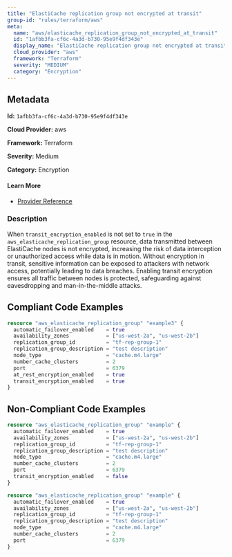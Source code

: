 ```yaml
---
title: "ElastiCache replication group not encrypted at transit"
group-id: "rules/terraform/aws"
meta:
  name: "aws/elasticache_replication_group_not_encrypted_at_transit"
  id: "1afbb3fa-cf6c-4a3d-b730-95e9f4df343e"
  display_name: "ElastiCache replication group not encrypted at transit"
  cloud_provider: "aws"
  framework: "Terraform"
  severity: "MEDIUM"
  category: "Encryption"
---
```

## Metadata

**Id:** `1afbb3fa-cf6c-4a3d-b730-95e9f4df343e`

**Cloud Provider:** aws

**Framework:** Terraform

**Severity:** Medium

**Category:** Encryption

#### Learn More

 - [Provider Reference](https://registry.terraform.io/providers/hashicorp/aws/latest/docs/resources/elasticache_replication_group#transit_encryption_enabled)

### Description

 When `transit_encryption_enabled` is not set to `true` in the `aws_elasticache_replication_group` resource, data transmitted between ElastiCache nodes is not encrypted, increasing the risk of data interception or unauthorized access while data is in motion. Without encryption in transit, sensitive information can be exposed to attackers with network access, potentially leading to data breaches. Enabling transit encryption ensures all traffic between nodes is protected, safeguarding against eavesdropping and man-in-the-middle attacks.


## Compliant Code Examples
```terraform
resource "aws_elasticache_replication_group" "example3" {
  automatic_failover_enabled    = true
  availability_zones            = ["us-west-2a", "us-west-2b"]
  replication_group_id          = "tf-rep-group-1"
  replication_group_description = "test description"
  node_type                     = "cache.m4.large"
  number_cache_clusters         = 2
  port                          = 6379
  at_rest_encryption_enabled    = true
  transit_encryption_enabled    = true
}

```
## Non-Compliant Code Examples
```terraform
resource "aws_elasticache_replication_group" "example" {
  automatic_failover_enabled    = true
  availability_zones            = ["us-west-2a", "us-west-2b"]
  replication_group_id          = "tf-rep-group-1"
  replication_group_description = "test description"
  node_type                     = "cache.m4.large"
  number_cache_clusters         = 2
  port                          = 6379
  transit_encryption_enabled    = false
}

```

```terraform
resource "aws_elasticache_replication_group" "example" {
  automatic_failover_enabled    = true
  availability_zones            = ["us-west-2a", "us-west-2b"]
  replication_group_id          = "tf-rep-group-1"
  replication_group_description = "test description"
  node_type                     = "cache.m4.large"
  number_cache_clusters         = 2
  port                          = 6379
}

```